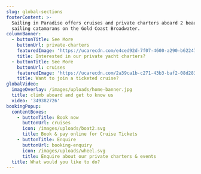 ```yaml
---
slug: global-sections
footerContent: >-
  Sailing in Paradise offers cruises and private charters aboard 2 beautiful
  sailing catamarans on the Gold Coast Broadwater.
columnBanner:
  - buttonTitle: See More
    buttonUrl: private-charters
    featuredImage: 'https://ucarecdn.com/e4ced92d-7f07-4600-a290-b62247b3a39c/'
    title: Interested in our private yacht charters?
  - buttonTitle: See More
    buttonUrl: cruises
    featuredImage: 'https://ucarecdn.com/2a39ca1b-c271-43b3-baf2-08d28326d139/'
    title: Want to join a ticketed cruise?
globalVideo:
  imageOverlay: /images/uploads/home-banner.jpg
  title: climb aboard and get to know us
  video: '349382726'
bookingPopup:
  contentBoxes:
    - buttonTitle: Book now
      buttonUrl: cruises
      icon: /images/uploads/boat2.svg
      title: Book & pay online for Cruise Tickets
    - buttonTitle: Enquire
      buttonUrl: booking-enquiry
      icon: /images/uploads/wheel.svg
      title: Enquire about our private charters & events
  title: What would you like to do?
---
```


